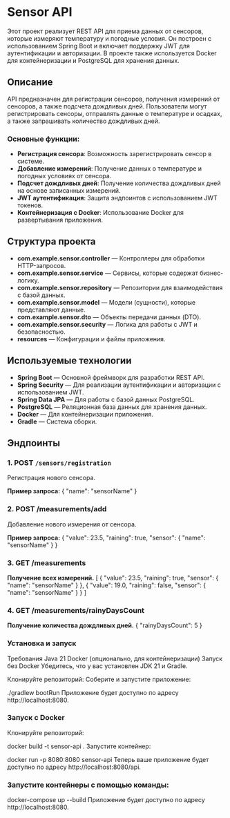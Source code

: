 # Sensor API

Этот проект реализует REST API для приема данных от сенсоров, которые измеряют температуру и погодные условия. Он построен с использованием Spring Boot и включает поддержку JWT для аутентификации и авторизации. В проекте также используется Docker для контейнеризации и PostgreSQL для хранения данных.

## Описание

API предназначен для регистрации сенсоров, получения измерений от сенсоров, а также подсчета дождливых дней. Пользователи могут регистрировать сенсоры, отправлять данные о температуре и осадках, а также запрашивать количество дождливых дней.

### Основные функции:

- **Регистрация сенсора**: Возможность зарегистрировать сенсор в системе.
- **Добавление измерений**: Получение данных о температуре и погодных условиях от сенсора.
- **Подсчет дождливых дней**: Получение количества дождливых дней на основе записанных измерений.
- **JWT аутентификация**: Защита эндпоинтов с использованием JWT токенов.
- **Контейнеризация с Docker**: Использование Docker для развертывания приложения.

## Структура проекта

- **com.example.sensor.controller** — Контроллеры для обработки HTTP-запросов.
- **com.example.sensor.service** — Сервисы, которые содержат бизнес-логику.
- **com.example.sensor.repository** — Репозитории для взаимодействия с базой данных.
- **com.example.sensor.model** — Модели (сущности), которые представляют данные.
- **com.example.sensor.dto** — Объекты передачи данных (DTO).
- **com.example.sensor.security** — Логика для работы с JWT и безопасностью.
- **resources** — Конфигурации и файлы приложения.

## Используемые технологии

- **Spring Boot** — Основной фреймворк для разработки REST API.
- **Spring Security** — Для реализации аутентификации и авторизации с использованием JWT.
- **Spring Data JPA** — Для работы с базой данных PostgreSQL.
- **PostgreSQL** — Реляционная база данных для хранения данных.
- **Docker** — Для контейнеризации приложения.
- **Gradle** — Система сборки.

## Эндпоинты

### 1. POST `/sensors/registration`
Регистрация нового сенсора.

**Пример запроса:**
{
  "name": "sensorName"
}
### 2. POST /measurements/add
Добавление нового измерения от сенсора.

**Пример запроса:**
{
  "value": 23.5,
  "raining": true,
  "sensor": {
    "name": "sensorName"
  }
}
### 3. GET /measurements
**Получение всех измерений.**
[
  {
    "value": 23.5,
    "raining": true,
    "sensor": {
      "name": "sensorName"
    }
  },
  {
    "value": 19.0,
    "raining": false,
    "sensor": {
      "name": "sensorName"
    }
  }
]

### 4. GET /measurements/rainyDaysCount
**Получение количества дождливых дней.**
{
  "rainyDaysCount": 5
}

### Установка и запуск
Требования
Java 21
Docker (опционально, для контейнеризации)
Запуск без Docker
Убедитесь, что у вас установлен JDK 21 и Gradle.

Клонируйте репозиторий:
Соберите и запустите приложение:

./gradlew bootRun
Приложение будет доступно по адресу http://localhost:8080.

### Запуск с Docker
Клонируйте репозиторий:

docker build -t sensor-api .
Запустите контейнер:

docker run -p 8080:8080 sensor-api
Теперь ваше приложение будет доступно по адресу http://localhost:8080/api.

### Запустите контейнеры с помощью команды:
docker-compose up --build
Приложение будет доступно по адресу http://localhost:8080.
